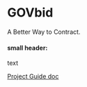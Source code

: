 # GOVbid 
A Better Way to Contract.

#### small header: 
text 

[Project Guide doc](https://docs.google.com/document/d/1TrToqI1D0JqabIITiFDCbOp5mhsz4vfsDnJ16f8bZbs/edit?tab=t.0)
